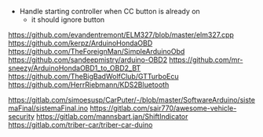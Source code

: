  
  * Handle starting controller when CC button is already on
    * it should ignore button

https://github.com/evandentremont/ELM327/blob/master/elm327.cpp
https://github.com/kerpz/ArduinoHondaOBD
https://github.com/TheForeignMan/SimpleArduinoObd
https://github.com/sandeepmistry/arduino-OBD2
https://github.com/mr-sneezy/ArduinoHondaOBD1_to_OBD2_BT
https://github.com/TheBigBadWolfClub/GTTurboEcu
https://github.com/HerrRiebmann/KDS2Bluetooth

https://gitlab.com/simoesusp/CarPuter/-/blob/master/SoftwareArduino/sistemaFinal/sistemaFinal.ino
https://gitlab.com/sair770/awesome-vehicle-security
https://gitlab.com/mannsbart.jan/ShiftIndicator
https://gitlab.com/triber-car/triber-car-duino
